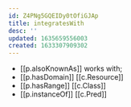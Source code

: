 ```yaml
---
id: Z4PNg5GQEIDy0tOfiGJAp
title: integratesWith
desc: ''
updated: 1635659556003
created: 1633307909302
---
```



- [[p.alsoKnownAs]] works with;
- [[p.hasDomain]] [[c.Resource]]
- [[p.hasRange]] [[c.Class]]
- [[p.instanceOf]] [[c.Pred]] 
